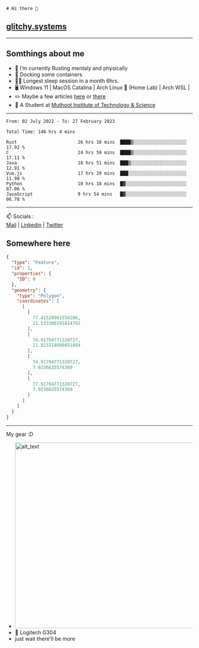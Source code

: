 ```
# Hi there 👋
```
## [glitchy.systems](https://glitchy.systems)
---

## Somthings about me



- 🌱 I’m currently Rusting mentaly and physically
- 🐋 Docking some containers
- 😶‍🌫️ Longest sleep session in a month 6hrs.
- 🖥️ Windows 11 | MacOS Catalina | Arch Linux 🦩 (Home Lab) | Arch WSL |
- ✏️ Maybe a few articles [here](https://medium.com/@advaithnarayanan8) or [there](https://medium.com/@advaithnarayanan8)
- 📑 A Student at [Muthoot Institute of Technology & Science](https://mgmits.ac.in/)



---

<!--START_SECTION:waka-->

```text
From: 02 July 2022 - To: 27 February 2023

Total Time: 146 hrs 4 mins

Rust                       26 hrs 10 mins  ████▒░░░░░░░░░░░░░░░░░░░░   17.92 %
C                          24 hrs 59 mins  ████▒░░░░░░░░░░░░░░░░░░░░   17.11 %
Java                       18 hrs 51 mins  ███▒░░░░░░░░░░░░░░░░░░░░░   12.91 %
Vue.js                     17 hrs 29 mins  ███░░░░░░░░░░░░░░░░░░░░░░   11.98 %
Python                     10 hrs 18 mins  █▓░░░░░░░░░░░░░░░░░░░░░░░   07.06 %
JavaScript                 9 hrs 54 mins   █▓░░░░░░░░░░░░░░░░░░░░░░░   06.78 %
```

<!--END_SECTION:waka-->

---

📫 Socials :<br>
[Mail](mailto:advaithnarayanan8@gmail.com) | [Linkedin](https://www.linkedin.com/in/advaith-narayanan-a72152214/) | [Twitter](https://twitter.com/advaithnarayan)

## Somewhere here

```geojson
{
  "type": "Feature",
  "id": 1,
  "properties": {
    "ID": 0
  },
  "geometry": {
    "type": "Polygon",
    "coordinates": [
      [
        [
          77.41528961556286,
          11.533300191814792
        ],
        [
          74.91794771320727,
          11.823214080851884
        ],
        [
          74.91794771320727,
          7.9236625574369
        ],
        [
          77.91794771320727,
          7.9236625574369
        ]
      ]
    ]
  }
}
```


--- 
My gear :D

- [<img alt="alt_text" width="500px" src="https://valid.x86.fr/cache/banner/xv24bv-6.png" />](https://valid.x86.fr/xv24bv)
- 🐁 Logitech G304
- just wait there'll be more

